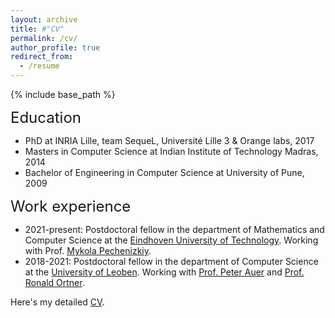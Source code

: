 ```yaml
---
layout: archive
title: #"CV"
permalink: /cv/
author_profile: true
redirect_from:
  - /resume
---
```


{% include base_path %}

<font size = 5> Education </font>

* PhD at INRIA Lille, team SequeL, Université Lille 3 & Orange labs, 2017
* Masters in Computer Science at Indian Institute of Technology Madras, 2014
* Bachelor of Engineering in Computer Science at University of Pune, 2009

<font size = 5> Work experience </font>

* 2021-present: Postdoctoral fellow in the department of Mathematics and Computer Science at the [Eindhoven University of Technology](https://www.tue.nl/en/). Working with Prof. [Mykola Pechenizkiy](https://www.tue.nl/en/research/researchers/mykola-pechenizkiy/).
* 2018-2021: Postdoctoral fellow in the department of Computer Science at the [University of Leoben](https://www.unileoben.ac.at/). Working with [Prof. Peter Auer](https://infotech.unileoben.ac.at/lehrstuhl/peter-auer/) and [Prof. Ronald Ortner](https://ortner.unileoben.ac.at/).
  
Here's my detailed [CV](/files/CV.pdf).

